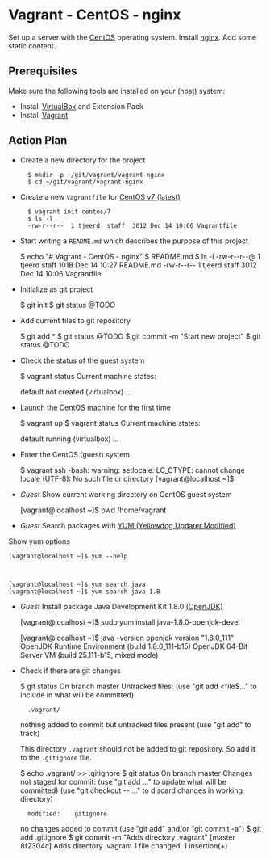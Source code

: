 # Vagrant - CentOS - nginx


Set up a server with the [CentOS](https://www.centos.org/) operating system.
Install [nginx](https://www.nginx.com/).
Add some static content.


## Prerequisites

Make sure the following tools are installed on your (host) system:

- Install [VirtualBox](https://www.virtualbox.org/) and Extension Pack
- Install [Vagrant](https://www.vagrantup.com/)


## Action Plan

- Create a new directory for the project

	    $ mkdir -p ~/git/vagrant/vagrant-nginx
	    $ cd ~/git/vagrant/vagrant-nginx

- Create a new `Vagrantfile` for [CentOS v7 (latest)](https://www.centos.org/)


	    $ vagrant init centos/7
	    $ ls -l
	    -rw-r--r--  1 tjeerd  staff  3012 Dec 14 10:06 Vagrantfile


- Start writing a `README.md` which describes the purpose of this project


    $ echo "# Vagrant - CentOS - nginx" $ README.md
    $ ls -l
    -rw-r--r--@  1 tjeerd  staff  1018 Dec 14 10:27 README.md
    -rw-r--r--   1 tjeerd  staff  3012 Dec 14 10:06 Vagrantfile


- Initialize as git project


    $ git init
    $ git status
    @TODO


- Add current files to git repository

    $ git add *
    $ git status
    @TODO
    $ git commit -m "Start new project"
    $ git status
    @TODO

- Check the status of the guest system

    $ vagrant status
    Current machine states:
    
    default                   not created (virtualbox)
    ...


- Launch the CentOS machine for the first time

    $ vagrant up
    $ vagrant status
    Current machine states:
    
    default                   running (virtualbox)
    ...

- Enter the CentOS (guest) system

    $ vagrant ssh
    -bash: warning: setlocale: LC_CTYPE: cannot change locale (UTF-8): No such file or directory
    [vagrant@localhost ~]$

- *Guest* Show current working directory on CentOS guest system

    [vagrant@localhost ~]$ pwd
    /home/vagrant

- *Guest* Search packages with [YUM (Yellowdog Updater Modified)](https://www.google.com/webhp?ion=1&espv=2&ie=UTF-8#q=yum+linux)

Show yum options

    [vagrant@localhost ~]$ yum --help



    [vagrant@localhost ~]$ yum search java
    [vagrant@localhost ~]$ yum search java-1.8


- *Guest* Install package Java Development Kit 1.8.0 [(OpenJDK)](http://openjdk.java.net/)

    [vagrant@localhost ~]$ sudo yum install java-1.8.0-openjdk-devel
    
    [vagrant@localhost ~]$ java -version
    openjdk version "1.8.0_111"
    OpenJDK Runtime Environment (build 1.8.0_111-b15)
    OpenJDK 64-Bit Server VM (build 25.111-b15, mixed mode)



- Check if there are git changes 

    $ git status
    On branch master
    Untracked files:
      (use "git add <file$..." to include in what will be committed)
    
        .vagrant/
    
    nothing added to commit but untracked files present (use "git add" to track)

    This directory `.vagrant` should not be added to git repository. So add it to the
    `.gitignore` file.

    $ echo .vagrant/ >> .gitignore
    $ git status
    On branch master
    Changes not staged for commit:
      (use "git add <file>..." to update what will be committed)
      (use "git checkout -- <file>..." to discard changes in working directory)

        modified:   .gitignore

    no changes added to commit (use "git add" and/or "git commit -a")
    $ git add .gitignore
    $ git commit -m "Adds directory .vagrant"
    [master 8f2304c] Adds directory .vagrant
     1 file changed, 1 insertion(+)



